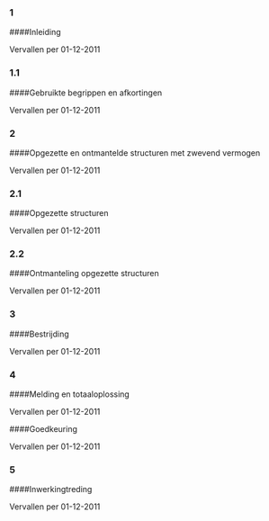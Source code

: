 <meta http-equiv='Content-Type' content='text/html; charset=utf-8' />

### 1  

####Inleiding

Vervallen per 01-12-2011 

### 1.1  

####Gebruikte begrippen en afkortingen

Vervallen per 01-12-2011 

### 2  

####Opgezette en ontmantelde structuren met zwevend vermogen

Vervallen per 01-12-2011 

### 2.1  

####Opgezette structuren

Vervallen per 01-12-2011 

### 2.2  

####Ontmanteling opgezette structuren

Vervallen per 01-12-2011 

### 3  

####Bestrijding

Vervallen per 01-12-2011 

### 4  

####Melding en totaaloplossing

Vervallen per 01-12-2011 

####Goedkeuring

Vervallen per 01-12-2011 

### 5  

####Inwerkingtreding

Vervallen per 01-12-2011 

